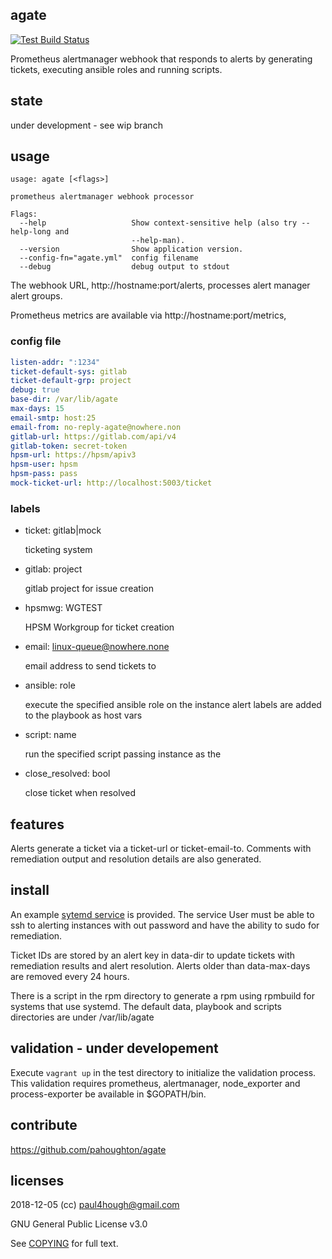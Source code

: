 ## agate

[![Test Build Status](https://travis-ci.org/pahoughton/agate.png)](https://travis-ci.org/pahoughton/agate)

Prometheus alertmanager webhook that responds to alerts by generating
tickets, executing ansible roles and running scripts.

## state

under development - see wip branch

## usage

```
usage: agate [<flags>]

prometheus alertmanager webhook processor

Flags:
  --help                   Show context-sensitive help (also try --help-long and
                           --help-man).
  --version                Show application version.
  --config-fn="agate.yml"  config filename
  --debug                  debug output to stdout
```

The webhook URL, http://hostname:port/alerts, processes alert manager
alert groups.

Prometheus metrics are available via http://hostname:port/metrics,

### config file

```yaml
listen-addr: ":1234"
ticket-default-sys: gitlab
ticket-default-grp: project
debug: true
base-dir: /var/lib/agate
max-days: 15
email-smtp: host:25
email-from: no-reply-agate@nowhere.non
gitlab-url: https://gitlab.com/api/v4
gitlab-token: secret-token
hpsm-url: https://hpsm/apiv3
hpsm-user: hpsm
hpsm-pass: pass
mock-ticket-url: http://localhost:5003/ticket
```

### labels

* ticket: gitlab|mock

  ticketing system

* gitlab: project

  gitlab project for issue creation

* hpsmwg: WGTEST

  HPSM Workgroup for ticket creation

* email: linux-queue@nowhere.none

  email address to send tickets to

* ansible: role

  execute the specified ansible role on the instance alert labels
  are added to the playbook as host vars

* script: name

  run the specified script passing instance as the

* close_resolved: bool

  close ticket when resolved

## features

Alerts generate a ticket via a ticket-url or ticket-email-to.
Comments with remediation output and resolution details are also generated.

## install

An example [sytemd service](../master/agate.service) is
provided. The service User must be able to ssh to alerting instances
with out password and have the ability to sudo for remediation.

Ticket IDs are stored by an alert key in data-dir to update tickets with
remediation results and alert resolution. Alerts older than
data-max-days are removed every 24 hours.

There is a script in the rpm directory to generate a rpm using
rpmbuild for systems that use systemd. The default data, playbook and
scripts directories are under /var/lib/agate

## validation - under developement

Execute `vagrant up` in the test directory to initialize the
validation process. This validation requires prometheus, alertmanager,
node_exporter and process-exporter be available in $GOPATH/bin.

## contribute

https://github.com/pahoughton/agate

## licenses

2018-12-05 (cc) <paul4hough@gmail.com>

GNU General Public License v3.0

See [COPYING](../master/COPYING) for full text.
